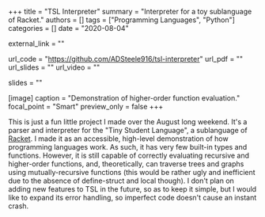 +++
title = "TSL Interpreter"
summary = "Interpreter for a toy sublanguage of Racket."
authors = []
tags = ["Programming Languages", "Python"]
categories = []
date = "2020-08-04"

external_link = ""

url_code = "https://github.com/ADSteele916/tsl-interpreter"
url_pdf = ""
url_slides = ""
url_video = ""

slides = ""

[image]
  caption = "Demonstration of higher-order function evaluation."
  focal_point = "Smart"
  preview_only = false
+++

This is just a fun little project I made over the August long weekend. It's a parser and interpreter for the "Tiny Student Language", a sublanguage of [Racket](https://racket-lang.org/). I made it as an accessible, high-level demonstration of how programming languages work. As such, it has very few built-in types and functions. However, it is still capable of correctly evaluating recursive and higher-order functions, and, theoretically, can traverse trees and graphs using mutually-recursive functions (this would be rather ugly and inefficient due to the absence of define-struct and local though). I don't plan on adding new features to TSL in the future, so as to keep it simple, but I would like to expand its error handling, so imperfect code doesn't cause an instant crash.
